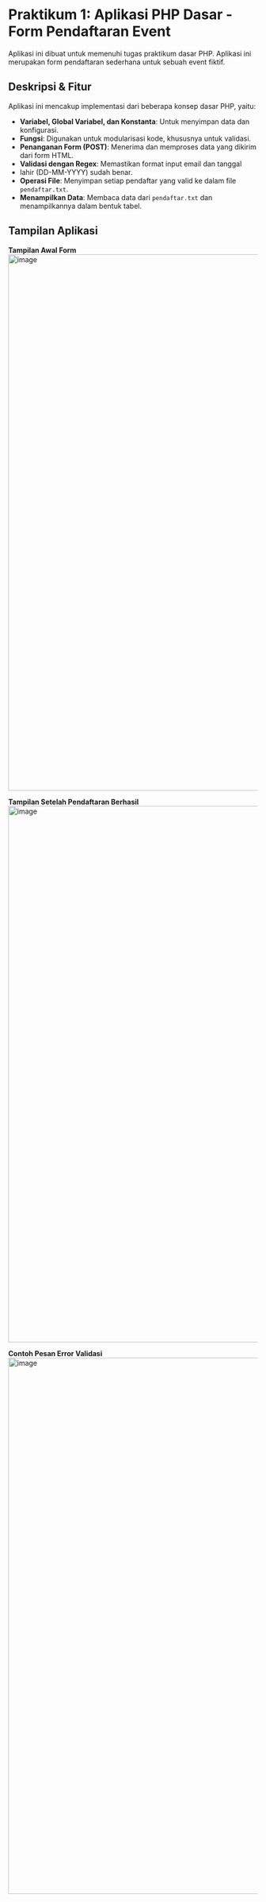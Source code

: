 # Praktikum 1: Aplikasi PHP Dasar - Form Pendaftaran Event

Aplikasi ini dibuat untuk memenuhi tugas praktikum dasar PHP. Aplikasi ini merupakan form pendaftaran sederhana untuk sebuah event fiktif.

## Deskripsi & Fitur
Aplikasi ini mencakup implementasi dari beberapa konsep dasar PHP, yaitu:
- **Variabel, Global Variabel, dan Konstanta**: Untuk menyimpan data dan konfigurasi.
- **Fungsi**: Digunakan untuk modularisasi kode, khususnya untuk validasi.
- **Penanganan Form (POST)**: Menerima dan memproses data yang dikirim dari form HTML.
- **Validasi dengan Regex**: Memastikan format input email dan tanggal
- lahir (DD-MM-YYYY) sudah benar.
- **Operasi File**: Menyimpan setiap pendaftar yang valid ke dalam file `pendaftar.txt`.
- **Menampilkan Data**: Membaca data dari `pendaftar.txt` dan menampilkannya dalam bentuk tabel.

## Tampilan Aplikasi

**Tampilan Awal Form**
<img width="1920" height="1080" alt="image" src="https://github.com/user-attachments/assets/fbf80390-0648-4fb0-8d54-48614b089179" />

**Tampilan Setelah Pendaftaran Berhasil**
<img width="1920" height="1080" alt="image" src="https://github.com/user-attachments/assets/5d68391c-36ee-4f72-a8b5-60372bd8372b" />


**Contoh Pesan Error Validasi**
<img width="1920" height="1080" alt="image" src="https://github.com/user-attachments/assets/7af8f1fa-3b88-4631-be19-8963582d2db5" />
